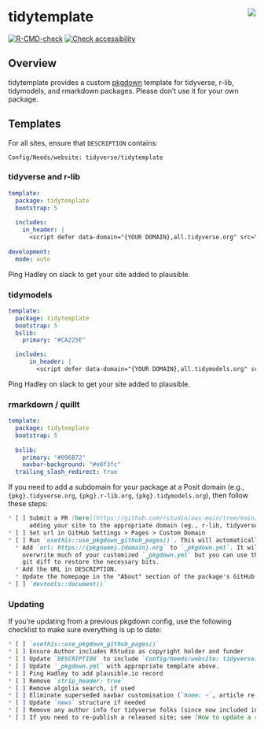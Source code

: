 
<!-- README.md is generated from README.Rmd. Please edit that file -->

# tidytemplate <img src="man/figures/logo.png" align="right" />

<!-- badges: start -->

[![R-CMD-check](https://github.com/tidyverse/tidytemplate/workflows/R-CMD-check/badge.svg)](https://github.com/tidyverse/tidytemplate/actions)
[![Check
accessibility](https://img.shields.io/badge/check-accessibility-orange.svg)](http://wave.webaim.org/report#/http://tidytemplate.tidyverse.org)
<!-- badges: end -->

## Overview

tidytemplate provides a custom [pkgdown](https://pkgdown.r-lib.org)
template for tidyverse, r-lib, tidymodels, and rmarkdown packages.
Please don’t use it for your own package.

## Templates

For all sites, ensure that `DESCRIPTION` contains:

    Config/Needs/website: tidyverse/tidytemplate

### tidyverse and r-lib

``` yaml
template:
  package: tidytemplate
  bootstrap: 5
  
  includes:
    in_header: |
      <script defer data-domain="{YOUR DOMAIN},all.tidyverse.org" src="https://plausible.io/js/plausible.js"></script>
      
development:
  mode: auto
```

Ping Hadley on slack to get your site added to plausible.

### tidymodels

``` yaml
template:
  package: tidytemplate
  bootstrap: 5
  bslib:
    primary: "#CA225E"

  includes:
      in_header: |
        <script defer data-domain="{YOUR DOMAIN},all.tidymodels.org" src="https://plausible.io/js/plausible.js"></script>  
```

Ping Hadley on slack to get your site added to plausible.

### rmarkdown / quillt

``` yaml
template:
  package: tidytemplate
  bootstrap: 5
  
  bslib:
    primary: "#096B72"
    navbar-background: "#e6f3fc"
  trailing_slash_redirect: true
```

If you need to add a subdomain for your package at a Posit domain (e.g.,
`{pkg}.tidyverse.org`, `{pkg}.r-lib.org`, `{pkg}.tidymodels.org`), then
follow these steps:

``` md
* [ ] Submit a PR [here](https://github.com/rstudio/aws-main/tree/main/zones) \\
      adding your site to the appropriate domain (eg., r-lib, tidyverse, tidymodels)
* [ ] Set url in GitHub Settings > Pages > Custom Domain
* [ ] Run `usethis::use_pkgdown_github_pages()`. This will automatically:
  * Add `url: https://{pkgname}.{domain}.org` to `_pkgdown.yml`. It will \\
    overwrite much of your customized `_pkgdown.yml` but you can use the \\
    git diff to restore the necessary bits.
  * Add the URL in DESCRIPTION.
  * Update the homepage in the "About" section of the package's GitHub page
* [ ] `devtools::document()`
```

### Updating

If you’re updating from a previous pkgdown config, use the following
checklist to make sure everything is up to date:

``` md
* [ ] `usethis::use_pkgdown_github_pages()`
* [ ] Ensure Author includes RStudio as copyright holder and funder
* [ ] Update `DESCRIPTION` to include `Config/Needs/website: tidyverse/tidytemplate`
* [ ] Update `_pkgdown.yml` with appropriate template above.
* [ ] Ping Hadley to add plausible.io record
* [ ] Remove `strip_header: true`
* [ ] Remove algolia search, if used
* [ ] Eliminate superseded navbar customisation (`home: ~`, article re-ordering)
* [ ] Update `news` structure if needed
* [ ] Remove any author info for tidyverse folks (since now included in template)
* [ ] If you need to re-publish a released site; see [How to update a released site](https://pkgdown.r-lib.org/dev/articles/how-to-update-released-site.html)
```

